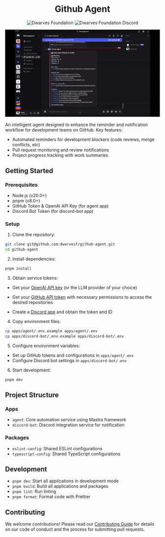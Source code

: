 <h1 align="center">
    Github Agent
</h1>
<p align="center">
    <a href="https://github.com/dwarvesf" style="text-decoration: none">
        <img src="https://img.shields.io/badge/-make%20by%20dwarves-%23e13f5e?style=for-the-badge&logo=data:image/png;base64,iVBORw0KGgoAAAANSUhEUgAAACwAAAAsBAMAAADsqkcyAAAAD1BMVEUAAAD///////////////+PQt5oAAAABXRSTlMAQL//gOnhmfMAAAAJcEhZcwAAHsIAAB7CAW7QdT4AAACYSURBVHicndLRDYJAEIThMbGAI1qAYAO6bAGXYP81uSGBk+O/h3Mev4dhWJCkYZqreOi1xoh0eSIvoCaBRjc1B9+I31g9Z2aJ5jkOsYScBW8zDerO/fObnY/FiTl3caOEH2nMzpyZhezIlgqXr2OlOX617Up/nHnPUg0+LHl18YO50d3ghOy1ioeIq1ceTypsjpvYeJohfQEE5WtH+OEYkwAAAABJRU5ErkJggg==&&logoColor=white" alt="Dwarves Foundation" />
    </a>
    <a href="https://discord.gg/dwarvesv" style="text-decoration: none">
        <img src="https://img.shields.io/badge/-join%20the%20community-%235865F2?style=for-the-badge&logo=discord&&logoColor=white" alt="Dwarves Foundation Discord" />
    </a>
</p>

<p align="center">
 <img alt="image" src="assets/github-agent.gif"/>
</p>

An intelligent agent designed to enhance the reminder and notification workflow
for development teams on GitHub. Key features:

- Automated reminders for development blockers (code reviews, merge conflicts,
  etc)
- Pull request monitoring and review notifications
- Project progress tracking with work summaries

## Getting Started

### Prerequisites

- Node.js (v20.0+)
- pnpm (v8.0+)
- GitHub Token & OpenAI API Key (for agent app)
- Discord Bot Token (for discord-bot app)

### Setup

1. Clone the repository:

```bash
git clone git@github.com:dwarvesf/github-agent.git
cd github-agent
```

2. Install dependencies:

```bash
pnpm install
```

3. Obtain service tokens:

- Get your [OpenAI API key](https://platform.openai.com/api-keys) (or the LLM
  provider of your choice)

- Get your [GitHub API token](https://github.com/settings/tokens) with necessary
  permissions to access the desired repositories

- Create a
  [Discord app](https://discord.com/developers/docs/quick-start/getting-started)
  and obtain the token and ID

4. Copy environment files:

```bash
cp apps/agent/.env.example apps/agent/.env
cp apps/discord-bot/.env.example apps/discord-bot/.env
```

5. Configure environment variables:

- Set up GitHub tokens and configurations in `apps/agent/.env`
- Configure Discord bot settings in `apps/discord-bot/.env`

6. Start development:

```bash
pnpm dev
```

## Project Structure

### Apps

- `agent`: Core automation service using Mastra framework
- `discord-bot`: Discord integration service for notification

### Packages

- `eslint-config`: Shared ESLint configurations
- `typescript-config`: Shared TypeScript configurations

## Development

- `pnpm dev`: Start all applications in development mode
- `pnpm build`: Build all applications and packages
- `pnpm lint`: Run linting
- `pnpm format`: Format code with Prettier

## Contributing

We welcome contributions! Please read our [Contributing Guide](CONTRIBUTING.md)
for details on our code of conduct and the process for submitting pull requests.
